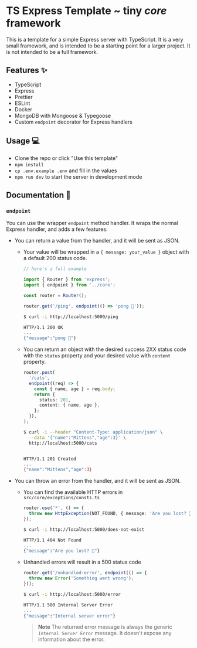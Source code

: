 # TS Express Template ~ tiny _core_ framework

This is a template for a simple Express server with TypeScript. It is a very small framework, and is intended to be a starting point for a larger project. It is not intended to be a full framework.

## Features ✨

- TypeScript
- Express
- Prettier
- ESLint
- Docker
- MongoDB with Mongoose & Typegoose
- Custom `endpoint` decorator for Express handlers

## Usage 💻

- Clone the repo or click "Use this template"
- `npm install`
- `cp .env.example .env` and fill in the values
- `npm run dev` to start the server in development mode

## Documentation 📌

### `endpoint`

You can use the wrapper `endpoint` method handler. It wraps the normal Express handler, and adds a few features:

- You can return a value from the handler, and it will be sent as JSON.
  - Your value will be wrapped in a `{ message: your_value }` object with a default 200 status code.

    ```ts
    // here's a full example 

    import { Router } from 'express';
    import { endpoint } from '../core';

    const router = Router();

    router.get('/ping', endpoint(() => 'pong 🏓'));
    ```

    ```sh
    $ curl -i http://localhost:5000/ping
  
    HTTP/1.1 200 OK
    ...
    {"message":"pong 🏓"}
    ```

  - You can return an object with the desired success 2XX status code with the `status` property and your desired value with `content` property.

    ```ts
    router.post(
      '/cats',
      endpoint((req) => {
        const { name, age } = req.body;
        return {
          status: 201,
          content: { name, age },
        };
      }),
    );
    ```

    ```sh
    $ curl -i --header "Content-Type: application/json" \
      --data '{"name":"Mittens","age":3}' \
      http://localhost:5000/cats


    HTTP/1.1 201 Created
    ...
    {"name":"Mittens","age":3}
    ```

- You can throw an error from the handler, and it will be sent as JSON.
  - You can find the available HTTP errors in `src/core/exceptions/consts.ts`

    ```ts
    router.use('*', () => {
      throw new HttpException(NOT_FOUND, { message: 'Are you lost? 🤔' });
    });
    ```

    ```sh
    $ curl -i http://localhost:5000/does-not-exist

    HTTP/1.1 404 Not Found
    ...
    {"message":"Are you lost? 🤔"}
    ```

  - Unhandled errors will result in a 500 status code

    ```ts
    router.get('/unhandled-error', endpoint(() => {
      throw new Error('Something went wrong');
    }));
    ```

    ```sh
    $ curl -i http://localhost:5000/error
  
    HTTP/1.1 500 Internal Server Error
    ...
    {"message":"Internal server error"}
    ```

    > **Note**
    > The returned error message is always the generic `Internal Server Error` message. It doesn't expose any information about the error.

